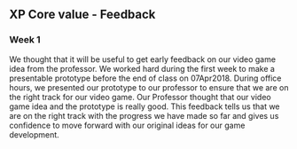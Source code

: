 ## XP Core value - Feedback

### Week 1
We thought that it will be useful to get early feedback on our video game idea from the professor. We worked hard during the first week to make a presentable prototype before the end of class on 07Apr2018. During office hours, we presented our prototype to our professor to ensure that we are on the right track for our video game. Our Professor thought that our video game idea and the prototype is really good. This feedback tells us that we are on the right track with the progress we have made so far and gives us confidence to move forward with our original ideas for our game development.
